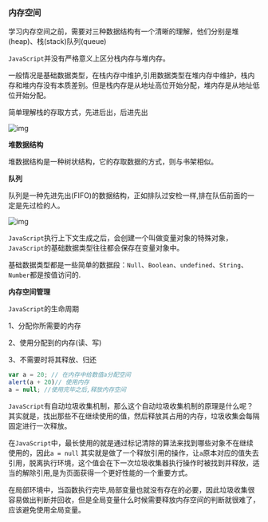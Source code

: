 ### 内存空间

学习内存空间之前，需要对三种数据结构有一个清晰的理解，他们分别是堆(heap)、栈(stack)队列(queue)

`JavaScript`并没有严格意义上区分栈内存与堆内存。

一般情况是基础数据类型，在栈内存中维护,引用数据类型在堆内存中维护，栈内存和堆内存没有本质差别。但是栈内存是从地址高位开始分配，堆内存是从地址低位开始分配。

简单理解栈的存取方式，先进后出，后进先出

![img](https://upload-images.jianshu.io/upload_images/599584-b12fef30803a0c53.png)

**堆数据结构**

堆数据结构是一种树状结构，它的存取数据的方式，则与书架相似。

**队列**

队列是一种先进先出(FIFO)的数据结构，正如排队过安检一样,排在队伍前面的一定是先过检的人。

![img](https://upload-images.jianshu.io/upload_images/599584-7ca4b641daf48c57.png)

`JavaScript`执行上下文生成之后，会创建一个叫做变量对象的特殊对象，`JavaScript`的基础数据类型往往都会保存在变量对象中。

基础数据类型都是一些简单的数据段：`Null`、`Boolean`、`undefined`、`String`、`Number`都是按值访问的.

**内存空间管理**

`JavaScript`的生命周期

1、分配你所需要的内存

2、使用分配到的内存(读、写)

3、不需要时将其释放、归还

```js
var a = 20; // 在内存中给数值a分配空间
alert(a + 20)// 使用内存
a = null; //使用完毕之后,释放内存空间
```

`JavaScript`有自动垃圾收集机制，那么这个自动垃圾收集机制的原理是什么呢？其实就是，找出那些不在继续使用的值，然后释放其占用的内存，垃圾收集会每隔固定进行一次释放。

在`JavaScript`中，最长使用的就是通过标记清除的算法来找到哪些对象不在继续使用的，因此`a = null` 其实就是做了一个释放引用的操作，让`a`原本对应的值失去引用，脱离执行环境，这个值会在下一次垃圾收集器执行操作时被找到并释放，适当的解除引用,是为页面获得一个更好性能的一个重要方式。

在局部环境中，当函数执行完毕,局部变量也就没有存在的必要，因此垃圾收集很容易做出判断并回收，但是全局变量什么时候需要释放内存空间的判断就很难了，应该避免使用全局变量。

